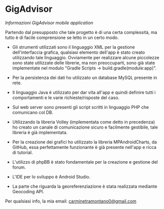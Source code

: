 # GigAdvisor

*Informazioni GigAdvisor mobile application*

Partendo dal presupposto che tale progetto è di una certa complessità, ma tutto è di facile comprensione se letto in un certo modo.

- Gli strumenti utilizzati sono il linguaggio XML per la gestione dell'interfaccia grafica, qualsiasi elemento dell'app è stato creato
utilizzando tale linguaggio. Ovviamente per realizzare alcune piccolezze sono state utilizzate delle librerie, ma non preoccuparti, sono 
già state implementate nel modulo "Gradle Scripts -> build.gradle(module:app)". 

- Per la persistenza dei dati ho utilizzato un database MySQL presente in rete.

- Il linguaggio Java è utilizzato per dar vita all'app e quindi definire tutti i comportamenti e le varie richieste/risposte del caso.

- Sul web server sono presenti gli script scritti in linguaggio PHP che comunicano col DB.

- Utilizzando la libreria Volley (implementata come detto in precedenza) ho creato un canale di comunicazione sicuro e facilmente gestibile,
tale libreria è già implementata. 

- Per la creazione dei grafici ho utilizzato la libreria MPAndroidCharts, da GitHub, essa perfettamente funzionante è già presente nell'app e 
ricca di tutorial. 

- L'utilizzo di phpBB è stato fondamentale per la creazione e gestione del forum.

- L'IDE per lo sviluppo è Android Studio.

- La parte che riguarda la georeferenziazione è stata realizzata mediante Geocoding API.


Per qualsiasi info, la mia email: carminetramontano0@gmail.com

